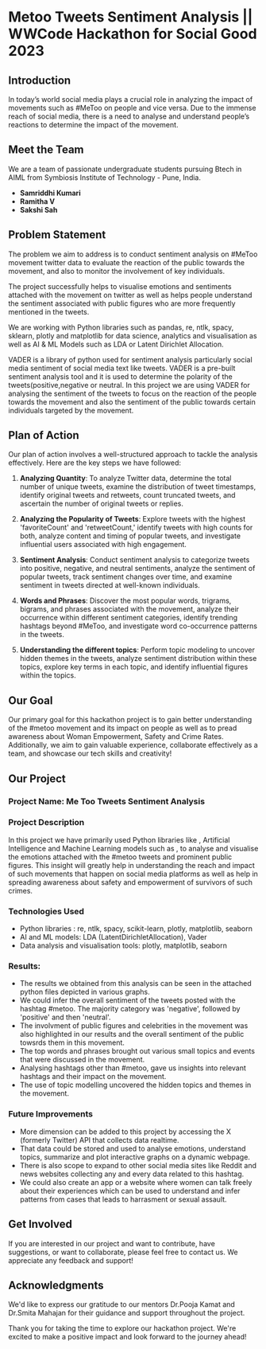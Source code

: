 # Metoo Tweets Sentiment Analysis || WWCode Hackathon for Social Good 2023

## Introduction

In today’s world social media plays a crucial role in analyzing the impact of movements such as #MeToo on people and vice versa. Due to the immense reach of social media, there is a need to analyse and understand people’s reactions to determine the impact of the movement.

## Meet the Team

We are a team of passionate undergraduate students pursuing Btech in AIML from Symbiosis Institute of Technology - Pune, India.

- **Samriddhi Kumari**
- **Ramitha V**
- **Sakshi Sah**

## Problem Statement

The problem we aim to address is to conduct sentiment analysis on #MeToo movement twitter data to evaluate the reaction of the public towards the movement, and also to monitor the involvement of key individuals.

The project successfully helps to visualise emotions and sentiments attached with the movement on twitter as well as helps people understand the sentiment associated with public figures who are more frequently mentioned in the tweets.

We are working with Python libraries such as pandas, re, ntlk, spacy, sklearn, plotly and matplotlib for data science, analytics and visualisation as well as AI & ML Models such as LDA or Latent Dirichlet Allocation.

VADER is a library of python used for sentiment analysis particularly social media sentiment of social media text like tweets. VADER is a pre-built sentiment analysis tool and it is used to determine the polarity of the tweets(positive,negative or neutral. In this project we are using VADER for analysing the sentiment of the tweets to focus on the reaction of the people towards the movement and also the sentiment of the public towards certain individuals targeted by the movement.

## Plan of Action

Our plan of action involves a well-structured approach to tackle the analysis effectively. Here are the key steps we have followed:

1. **Analyzing Quantity**: To analyze Twitter data, determine the total number of unique tweets, examine the distribution of tweet timestamps, identify original tweets and retweets, count truncated tweets, and ascertain the number of original tweets or replies.

2. **Analyzing the Popularity of Tweets**: Explore tweets with the highest 'favoriteCount' and 'retweetCount,' identify tweets with high counts for both, analyze content and timing of popular tweets, and investigate influential users associated with high engagement.

3. **Sentiment Analysis**: Conduct sentiment analysis to categorize tweets into positive, negative, and neutral sentiments, analyze the sentiment of popular tweets, track sentiment changes over time, and examine sentiment in tweets directed at well-known individuals.

4. **Words and Phrases**: Discover the most popular words, trigrams, bigrams, and phrases associated with the movement, analyze their occurrence within different sentiment categories, identify trending hashtags beyond #MeToo, and investigate word co-occurrence patterns in the tweets.

5. **Understanding the different topics**: Perform topic modeling to uncover hidden themes in the tweets, analyze sentiment distribution within these topics, explore key terms in each topic, and identify influential figures within the topics.

## Our Goal

Our primary goal for this hackathon project is to gain better understanding of the #metoo movement and its impact on people as well as to pread awareness about Woman Empowerment, Safety and Crime Rates. Additionally, we aim to gain valuable experience, collaborate effectively as a team, and showcase our tech skills and creativity!

## Our Project

### Project Name: **Me Too Tweets Sentiment Analysis**

### Project Description
In this project we have primarily used Python libraries like , Artificial Intelligence and Machine Learning models such as , to analyse and visualise the emotions attached with the #metoo tweets and prominent public figures. This insight will greatly help in understanding the reach and impact of such movements that happen on social media platforms as well as help in spreading awareness about safety and empowerment of survivors of such crimes.

### Technologies Used

- Python libraries : re, ntlk, spacy, scikit-learn, plotly, matplotlib, seaborn 
- AI and ML models: LDA (LatentDirichletAllocation), Vader
- Data analysis and visualisation tools: plotly, matplotlib, seaborn

### Results: 
- The results we obtained from this analysis can be seen in the attached python files depicted in various graphs.
- We could infer the overall sentiment of the tweets posted with the hashtag #metoo. The majority category was 'negative', followed by 'positive' and then 'neutral'.
- The involvment of public figures and celebrities in the movement was also highlighted in our results and the overall sentiment of the public towsrds them in this movement.
- The top words and phrases brought out various small topics and events that were discussed in the movement.
- Analysing hashtags other than #metoo, gave us insights into relevant hashtags and their impact on the movement.
- The use of topic modelling uncovered the hidden topics and themes in the movement.

### Future Improvements
- More dimension can be added to this project by accessing the X (formerly Twitter) API that collects data realtime.
- That data could be stored and used to analyse emotions, understand topics, summarize and plot interactive graphs on a dynamic webpage.
- There is also scope to expand to other social media sites like Reddit and news websites collecting any and every data related to this hashtag.
- We could also create an app or a website where women can talk freely about their experiences which can be used to understand and infer patterns from cases that leads to harrasment or sexual assault.

## Get Involved

If you are interested in our project and want to contribute, have suggestions, or want to collaborate, please feel free to contact us. We appreciate any feedback and support!

## Acknowledgments

We'd like to express our gratitude to our mentors Dr.Pooja Kamat and Dr.Smita Mahajan for their guidance and support throughout the project.


Thank you for taking the time to explore our hackathon project. We're excited to make a positive impact and look forward to the journey ahead!
